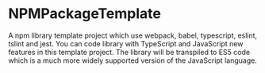 # NPMPackageTemplate
A npm library template project which use webpack, babel, typescript, eslint, tslint and jest.
You can code library with TypeScript and JavaScript new features in this template project.
The library will be transpiled to  ES5 code which is a much more widely supported version of the JavaScript language.